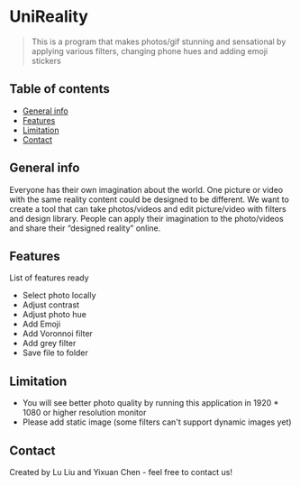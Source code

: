 # UniReality
> This is a program that makes photos/gif stunning and sensational by applying various filters, changing phone hues and adding emoji stickers


## Table of contents
* [General info](#general-info)
* [Features](#features)
* [Limitation](#Limitation)
* [Contact](#contact)

## General info
Everyone has their own imagination about the world. One picture or video with the same reality content could be designed to be different. We want to create a tool that can take photos/videos and edit picture/video with filters and design library. People can apply their imagination to the photo/videos and share their “designed reality” online.



## Features
List of features ready 
* Select photo locally 
* Adjust contrast
* Adjust photo hue
* Add Emoji
* Add Voronnoi filter 
* Add grey filter
* Save file to folder


## Limitation
* You will see better photo quality by running this application in 1920 * 1080 or higher resolution monitor 
* Please add static image (some filters can't support dynamic images yet)

## Contact
Created by Lu Liu and Yixuan Chen - feel free to contact us!